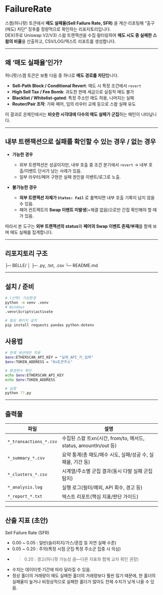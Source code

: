 # FailureRate

스캠(허니팟) 토큰에서 **매도 실패율(Sell Failure Rate, SFR)** 을 계산·리포팅해 “출구(매도) 차단” 징후를 정량적으로 확인하는 리포지토리입니다.  
DEX(주로 Uniswap V2/V3) 스왑 트랜잭션을 수집·필터링하여 **매도 시도 중 실패한 스왑의 비율**을 산출하고, CSV/LOG/텍스트 리포트를 생성합니다.

---

## 왜 ‘매도 실패율’인가?

허니팟/스캠 토큰은 보통 다음 중 하나로 **매도 경로를 차단**합니다.

- **Sell-Path Block / Conditional Revert**: 매도 시 특정 조건에서 `revert`
- **High Sell Tax / Fee Bomb**: 과도한 판매 세금으로 실질적 매도 불가
- **Blacklist / Whitelist-gated**: 특정 주소만 매도 허용, 나머지는 실패
- **Router/Pair 조작**: 가짜 페어, 임의 라우터 교체 등으로 스왑 실패 유도

이 결과로 온체인에서는 **비슷한 시각대에 다수의 매도 실패가 군집**하는 패턴이 나타납니다. 

---

## 내부 트랜잭션으로 실패를 확인할 수 있는 경우 / 없는 경우

- **가능한 경우**
  - 외부 트랜잭션은 성공이지만, 내부 호출 중 조건 분기에서 `revert` → 내부 호출/이벤트 단서가 남는 사례가 있음.
  - 일부 라우터/페어 구현은 실패 원인을 이벤트/로그로 노출.

- **불가능한 경우**
  - **외부 트랜잭션 자체가 `Status: Fail`** 로 롤백되면 내부 호출 기록이 남지 않을 수 있음.
  - 페어 컨트랙트의 **Swap 이벤트 미발생**(=체결 없음)으로만 간접 확인해야 할 때가 있음.

따라서 본 도구는 **외부 트랜잭션의 status**와 **페어의 Swap 이벤트 존재/부재**를 함께 보며 매도 실패를 집계합니다.

---

## 리포지토리 구조 
├─ BELLE/
│ ├─ .py, .txt, .csv 
└─ README.md

---

## 설치 / 준비

```bash
# (선택) 가상환경
python -m venv .venv
# Windows
.venv\Scripts\activate

# 필요 패키지 설치
pip install requests pandas python-dotenv
```

## 사용법

```bash
# 현재 세션에만 적용
$env:ETHERSCAN_API_KEY = "실제_API_키_입력"
$env:TOKEN_ADDRESS = "0x토큰주소"

# 환경변수 확인
echo $env:ETHERSCAN_API_KEY
echo $env:TOKEN_ADDRESS

# 실행
python ??.py 
```

---

## 출력물

| 파일                   | 설명                                                            |
| ---------------------- | -------------------------------------------------------------- |
| `*_transactions_*.csv` | 수집된 스왑 트xn(시간, from/to, 메서드, status, amountIn/out 등) |
| `*_summary_*.csv`      | 요약 통계(총 매도/매수 시도, 실패/성공 수, 실패율, 기간 등)       |
| `*_clusters_*.csv`     | 시계열/주소별 군집 결과(동시 다발 실패 군집 탐지)                 |
| `*_analysis.log`       | 실행 로그(필터/예외, API 회수, 경고 등)                          |
| `*_report_*.txt`       | 텍스트 리포트(핵심 지표/판단 가이드)                             |

---

## 산출 지표 (초안)

Sell Failure Rate (SFR)

- 0.00 ~ 0.05 : 일반(슬리피지/가스/혼잡 등 자연 실패 수준)
- 0.05 ~ 0.20 : 주의(특정 시점 군집·특정 주소군 집중 시 의심)
- > 0.20 : 경고(허니팟 가능성 큼—다른 지표와 함께 교차 확인 권장)

* 수치는 데이터셋·기간에 따라 달라질 수 있음.
* 정상 홀더의 거래량이 매도 실패한 홀더의 거래량보다 훨씬 많기 때문에, 한 홀더의 실패율이 높거나 비정상적으로 실패한 홀더가 많아도 전체 수치가 낮게 나올 수 있음.
